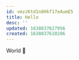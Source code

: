 ```yaml
---
id: vmzzKtd1n8Hkf17eAumE5
title: Hello
desc: ''
updated: 1638837627956
created: 1638837610286
---
```


World 👋

